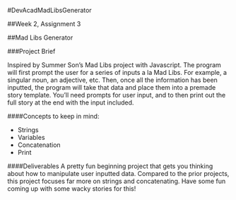 #DevAcadMadLibsGenerator

##Week 2, Assignment 3

##Mad Libs Generator

###Project Brief

Inspired by Summer Son’s Mad Libs project with Javascript. The program will first prompt the
user for a series of inputs a la Mad Libs. For example, a singular noun, an adjective, etc. Then,
once all the information has been inputted, the program will take that data and place them into a
premade story template. You’ll need prompts for user input, and to then print out the full story at
the end with the input included.

####Concepts to keep in mind:
- Strings
- Variables
- Concatenation
- Print

####Deliverables
A pretty fun beginning project that gets you thinking about how to manipulate user inputted data.
Compared to the prior projects, this project focuses far more on strings and concatenating.
Have some fun coming up with some wacky stories for this!
